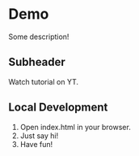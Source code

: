 # Demo 

Some description!

## Subheader

Watch tutorial on YT.

## Local Development

1. Open index.html in your browser. 
2. Just say hi!
3. Have fun!
